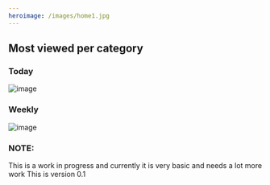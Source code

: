```yaml
---
heroimage: /images/home1.jpg
---
```

## Most viewed per category

### Today
![image](/images/main/dailyWorldMap.jpeg)
### Weekly
![image](/images/main/weeklyWorldMap.jpeg)


### NOTE:
This is a work in progress and currently it is very basic and needs a lot more work
This is version 0.1